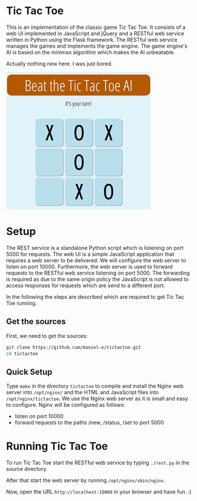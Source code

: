 # Tic Tac Toe

This is an implementation of the classic game Tic Tac Toe. It consists of a web UI implemented in JavaScript and jQuery and a RESTful web service written in Python using the Flask framework. The RESTful web service manages the games and implements the game engine. The game engine's AI is based on the minimax algorithm which makes the AI unbeatable.

Actually nothing new here. I was just bored.

![tic tac toe screenshot](screenshot.png)

# Setup

The REST service is a standalone Python script which is listening on port 5000 for requests. The web UI is a simple JavaScript application that requires a web server to be delivered. We will configure the web server to listen on port 10000. Furthermore, the web server is used to forward requests to the RESTful web service listening on port 5000. The forwarding is required as due to the same origin policy the JavaScript is not allowed to access responses for requests which are send to a different port.

In the following the steps are described which are required to get Tic Tac Toe running.

## Get the sources

First, we need to get the sources:

```bash
git clone https://github.com/daniel-e/tictactoe.git
cd tictactoe
```

## Quick Setup

Type `make` in the directory `tictactoe` to compile and install the Nginx web server into `/opt/nginx/` and the HTML and JavaScript files into `/opt/nginx/tictactoe`. We use the Nginx web server as it is small and easy to configure. Nginx will be configured as follows:

* listen on port 10000
* forward requests to the paths /new, /status, /set to port 5000

# Running Tic Tac Toe

To run Tic Tac Toe start the RESTful web service by typing `./rest.py` in the source directory.

After that start the web server by running `/opt/nginx/sbin/nginx`.

Now, open the URL `http://localhost:10000` in your browser and have fun. :)
